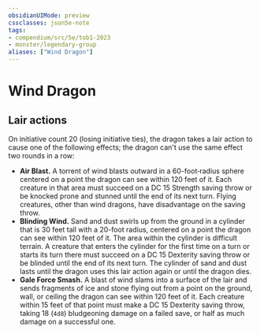 ```yaml
---
obsidianUIMode: preview
cssclasses: json5e-note
tags:
- compendium/src/5e/tob1-2023
- monster/legendary-group
aliases: ["Wind Dragon"]
---
```

# Wind Dragon

## Lair actions


On initiative count 20 (losing initiative ties), the dragon takes a lair action to cause one of the following effects; the dragon can't use the same effect two rounds in a row:

- **Air Blast.** A torrent of wind blasts outward in a 60-foot‑radius sphere centered on a point the dragon can see within 120 feet of it. Each creature in that area must succeed on a DC 15 Strength saving throw or be knocked prone and stunned until the end of its next turn. Flying creatures, other than wind dragons, have disadvantage on the saving throw.  
- **Blinding Wind.** Sand and dust swirls up from the ground in a cylinder that is 30 feet tall with a 20-foot radius, centered on a point the dragon can see within 120 feet of it. The area within the cylinder is difficult terrain. A creature that enters the cylinder for the first time on a turn or starts its turn there must succeed on a DC 15 Dexterity saving throw or be blinded until the end of its next turn. The cylinder of sand and dust lasts until the dragon uses this lair action again or until the dragon dies.  
- **Gale Force Smash.** A blast of wind slams into a surface of the lair and sends fragments of ice and stone flying out from a point on the ground, wall, or ceiling the dragon can see within 120 feet of it. Each creature within 15 feet of that point must make a DC 15 Dexterity saving throw, taking 18 (`4d8`) bludgeoning damage on a failed save, or half as much damage on a successful one.